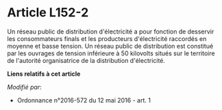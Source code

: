 # Article L152-2

Un réseau public de distribution d'électricité a pour fonction de desservir les consommateurs finals et les producteurs
d'électricité raccordés en moyenne et basse tension. Un réseau public de distribution est constitué par les ouvrages de
tension inférieure à 50 kilovolts situés sur le territoire de l'autorité organisatrice de la distribution d'électricité.

**Liens relatifs à cet article**

_Modifié par_:

  - Ordonnance n°2016-572 du 12 mai 2016 - art. 1
